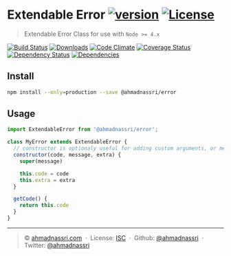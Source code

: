 # Extendable Error [![version][npm-version]][npm-url] [![License][license-image]][license-url]

> Extendable Error Class for use with `Node >= 4.x`

[![Build Status][travis-image]][travis-url]
[![Downloads][npm-downloads]][npm-url]
[![Code Climate][codeclimate-quality]][codeclimate-url]
[![Coverage Status][codeclimate-coverage]][codeclimate-url]
[![Dependency Status][dependencyci-image]][dependencyci-url]
[![Dependencies][david-image]][david-url]

## Install

```bash
npm install --only=production --save @ahmadnassri/error
```

## Usage

```js
import ExtendableError from '@ahmadnassri/error';

class MyError extends ExtendableError {
  // constructor is optionaly useful for adding custom arguments, or methods:
  constructor(code, message, extra) {
    super(message)

    this.code = code
    this.extra = extra
  }

  getCode() {
    return this.code
  }
}
```

----
> :copyright: [ahmadnassri.com](https://www.ahmadnassri.com/) &nbsp;&middot;&nbsp;
> License: [ISC][license-url] &nbsp;&middot;&nbsp;
> Github: [@ahmadnassri](https://github.com/ahmadnassri) &nbsp;&middot;&nbsp;
> Twitter: [@ahmadnassri](https://twitter.com/ahmadnassri)

[license-url]: http://choosealicense.com/licenses/isc/
[license-image]: https://img.shields.io/github/license/ahmadnassri/node-error.svg?style=flat-square

[travis-url]: https://travis-ci.org/ahmadnassri/node-error
[travis-image]: https://img.shields.io/travis/ahmadnassri/node-error.svg?style=flat-square

[npm-url]: https://www.npmjs.com/package/@ahmadnassri/error
[npm-version]: https://img.shields.io/npm/v/@ahmadnassri/error.svg?style=flat-square
[npm-downloads]: https://img.shields.io/npm/dm/@ahmadnassri/error.svg?style=flat-square

[codeclimate-url]: https://codeclimate.com/github/ahmadnassri/node-error
[codeclimate-quality]: https://img.shields.io/codeclimate/github/ahmadnassri/node-error.svg?style=flat-square
[codeclimate-coverage]: https://img.shields.io/codeclimate/coverage/github/ahmadnassri/node-error.svg?style=flat-square

[david-url]: https://david-dm.org/ahmadnassri/node-error
[david-image]: https://img.shields.io/david/ahmadnassri/node-error.svg?style=flat-square

[dependencyci-url]: https://dependencyci.com/github/ahmadnassri/node-error
[dependencyci-image]: https://dependencyci.com/github/ahmadnassri/node-error/badge?style=flat-square
